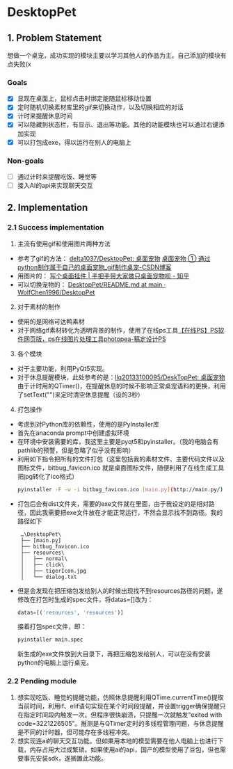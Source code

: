 # DesktopPet

## 1. Problem Statement

想做一个桌宠，成功实现的模块主要以学习其他人的作品为主。自己添加的模块有点失败(x

### Goals

- [x]  显现在桌面上，鼠标点击时绑定能随鼠标移动位置
- [x]  定时随机切换素材库里的gif来切换动作，以及切换相应的对话
- [x]  计时来提醒休息时间
- [x]  可以隐藏到状态栏，有显示、退出等功能。其他的功能模块也可以通过右键添加实现
- [x]  可以打包成exe，得以运行在别人的电脑上

### Non-goals

- [ ]  通过计时来提醒吃饭、睡觉等
- [ ]  接入AI的api来实现聊天交互

## 2. Implementation

### 2.1 Success implementation

1. 主流有使用gif和使用图片两种方法
- 参考了gif的方法：
    [delta1037/DesktopPet: 桌面宠物](https://github.com/delta1037/DesktopPet)
    [桌面宠物 ① 通过python制作属于自己的桌面宠物_gif制作桌宠-CSDN博客](https://blog.csdn.net/zujiasheng/article/details/124670676)
- 用图片的：
    [写个桌面挂件 | 手把手带大家做只桌面宠物呗 - 知乎](https://zhuanlan.zhihu.com/p/125693970)
- 可以切换宠物的：
    [DesktopPet/README.md at main · WolfChen1996/DesktopPet](https://github.com/WolfChen1996/DesktopPet/blob/main/README.md)

2. 对于素材的制作
- 使用的是网络可达鸭素材
- 对于网络gif素材转化为透明背景的制作，使用了在线ps工具[【在线PS】PS软件网页版，ps在线图片处理工具photopea-稿定设计PS](https://ps.gaoding.com/#/)

3. 各个模块
- 对于主要功能，利用PyQt5实现。
- 对于休息提醒模块，此处参考的是：[llq20133100095/DeskTopPet: 桌面宠物](https://github.com/llq20133100095/DeskTopPet/tree/main)
    由于计时用的QTimer()，在提醒休息的时候不影响正常桌宠语料的更换，利用了setText("")来定时清空休息提醒（设的3秒）
    
4. 打包操作
- 考虑到对Python库的依赖性，使用的是PyInstaller库
- 首先在anaconda prompt中创建虚拟环境
- 在环境中安装需要的库，我这里主要是pyqt5和pyinstaller。（我的电脑会有pathlib的预警，但是忽略了似乎没有影响）
- 利用如下指令把所有的文件打包（这里包括我的素材文件、主要代码文件以及图标文件，bitbug_favicon.ico 就是桌面图标文件，随便利用了在线生成工具把jpg转化了ico格式） 
    ```bash
    pyinstaller -F -w -i bitbug_favicon.ico [main.py](http://main.py/)
    ``` 
- 打包后会有dist文件夹，需要的exe文件就在里面，由于我设定的是相对路径，因此我需要把exe文件放在才能正常运行，不然会显示找不到路径。我的路径如下
   ``` 
    …\DesktopPet\
    ├── [main.py]
    ├── bitbug_favicon.ico
    ├── resources\
    │   ├── normal\
    │   ├── click\
    │   ├── tigerIcon.jpg
    │   └── dialog.txt
   ``` 
- 但是会发现在把压缩包发给别人的时候出现找不到resources路径的问题，遂修改在打包时生成的spec文件，将datas=[]改为： 
    ```python
    datas=[('resources', 'resources')]
    ```   
    接着打包spec文件，即：  
    ```bash
    pyinstaller main.spec
    ```
    新生成的exe文件放到大目录下，再把压缩包发给别人，可以在没有安装python的电脑上运行桌宠。
    
### 2.2 Pending module

1. 想实现吃饭、睡觉的提醒功能，仿照休息提醒利用QTime.currentTime()提取当前时间，利用if、elif语句实现在某个时间段提醒，并设置trigger确保提醒只在指定时间段内触发一次。但程序很快崩溃，只提醒一次就触发“exited with code=3221226505”。推测是与QTimer定时的多线程管理问题，与休息提醒是不同的计时器，但可能存在多线程冲突。
2. 想实现连ai的聊天交互功能。但如果用本地的模型需要在他人电脑上也进行下载，内存占用大过成繁琐。如果使用ai的api，国产的模型使用了豆包，但也需要事先安装sdk，遂搁置此功能。
